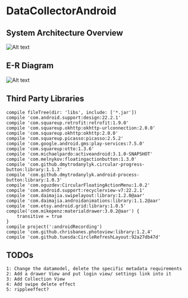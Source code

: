 DataCollectorAndroid
=========================

System Architecture Overview
-------------
![Alt text](https://cloud.githubusercontent.com/assets/1011537/9063371/47fefd82-3ac7-11e5-853a-5bbd22268d76.jpg
"System Architecture Overview")

E-R Diagram
-------------
![Alt text](https://cloud.githubusercontent.com/assets/1011537/9063385/5ada69aa-3ac7-11e5-901d-8cafede85bd1.jpg
"E-R Diagram")

## Third Party Libraries

    compile fileTree(dir: 'libs', include: ['*.jar'])
    compile 'com.android.support:design:22.2.1'
    compile 'com.squareup.retrofit:retrofit:1.9.0'
    compile 'com.squareup.okhttp:okhttp-urlconnection:2.0.0'
    compile 'com.squareup.okhttp:okhttp:2.0.0'
    compile 'com.squareup.picasso:picasso:2.5.2'
    compile 'com.google.android.gms:play-services:7.5.0'
    compile 'com.squareup:otto:1.3.6'
    compile 'com.michaelpardo:activeandroid:3.1.0-SNAPSHOT'
    compile 'com.melnykov:floatingactionbutton:1.3.0'
    compile 'com.github.dmytrodanylyk.circular-progress-button:library:1.1.3'
    compile 'com.github.dmytrodanylyk.android-process-button:library:1.0.3'
    compile 'com.oguzdev:CircularFloatingActionMenu:1.0.2'
    compile 'com.android.support:recyclerview-v7:22.2.1'
    compile 'com.daimajia.swipelayout:library:1.2.0@aar'
    compile 'com.daimajia.androidanimations:library:1.1.2@aar'
    compile 'com.etsy.android.grid:library:1.0.5'
    compile('com.mikepenz:materialdrawer:3.0.2@aar') {
        transitive = true
    }
    compile project(':androidRecording')
    compile 'com.github.chrisbanes.photoview:library:1.2.4'
    compile 'com.github.tuesda:CircleRefreshLayout:92a27db47d'

## TODOs
    1: Change the datamodel, delete the specific metadata requirements
    2: Add a drawer View and put login view/ settings link into it
    3: Add Collection View
    4: Add swipe delete effect
    5: rippleeffect?
    
